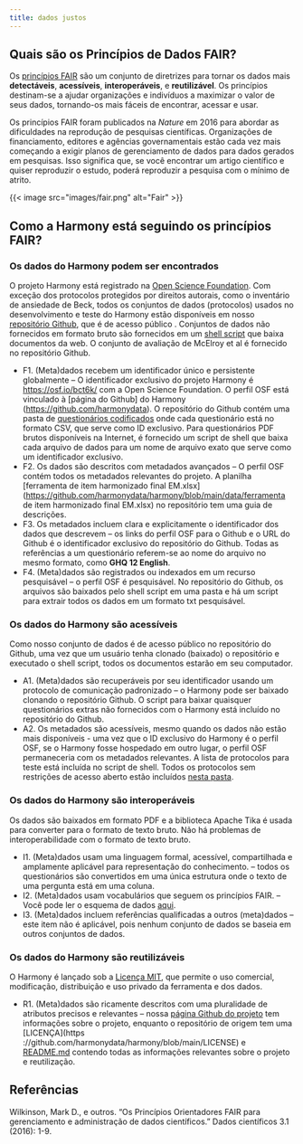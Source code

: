 ```yaml
---
title: dados justos
---
```


## Quais são os Princípios de Dados FAIR?

Os [princípios FAIR](https://www.go-fair.org/fair-principles/) são um conjunto de diretrizes para tornar os dados mais **detectáveis**, **acessíveis**, **interoperáveis**, e **reutilizável**. Os princípios destinam-se a ajudar organizações e indivíduos a maximizar o valor de seus dados, tornando-os mais fáceis de encontrar, acessar e usar.

Os princípios FAIR foram publicados na *Nature* em 2016 para abordar as dificuldades na reprodução de pesquisas científicas. Organizações de financiamento, editores e agências governamentais estão cada vez mais começando a exigir planos de gerenciamento de dados para dados gerados em pesquisas. Isso significa que, se você encontrar um artigo científico e quiser reproduzir o estudo, poderá reproduzir a pesquisa com o mínimo de atrito.

{{< image src="images/fair.png" alt="Fair" >}}

## Como a Harmony está seguindo os princípios FAIR?

### Os dados do Harmony podem ser encontrados

O projeto Harmony está registrado na [Open Science Foundation](https://osf.io/bct6k/). Com exceção dos protocolos protegidos por direitos autorais, como o inventário de ansiedade de Beck, todos os conjuntos de dados (protocolos) usados no desenvolvimento e teste do Harmony estão disponíveis em nosso [repositório Github](https://github.com/harmonydata/harmony), que é de acesso público . Conjuntos de dados não fornecidos em formato bruto são fornecidos em um [shell script](https://github.com/harmonydata/harmony/blob/main/data/raw_pdf/download_raw_pdfs.sh) que baixa documentos da web. O conjunto de avaliação de McElroy et al é fornecido no repositório Github.

- F1. (Meta)dados recebem um identificador único e persistente globalmente – O identificador exclusivo do projeto Harmony é https://osf.io/bct6k/ com a Open Science Foundation. O perfil OSF está vinculado à [página do Github] do Harmony (https://github.com/harmonydata). O repositório do Github contém uma pasta de [questionários codificados](https://github.com/harmonydata/harmony/tree/main/front_end/hard_coded_questionnaires) onde cada questionário está no formato CSV, que serve como ID exclusivo. Para questionários PDF brutos disponíveis na Internet, é fornecido um script de shell que baixa cada arquivo de dados para um nome de arquivo exato que serve como um identificador exclusivo.
- F2. Os dados são descritos com metadados avançados – O perfil OSF contém todos os metadados relevantes do projeto. A planilha [ferramenta de item harmonizado final EM.xlsx](https://github.com/harmonydata/harmony/blob/main/data/ferramenta de item harmonizado final EM.xlsx) no repositório tem uma guia de descrições.
- F3. Os metadados incluem clara e explicitamente o identificador dos dados que descrevem – os links do perfil OSF para o Github e o URL do Github é o identificador exclusivo do repositório do Github. Todas as referências a um questionário referem-se ao nome do arquivo no mesmo formato, como **GHQ 12 English**.
- F4. (Meta)dados são registrados ou indexados em um recurso pesquisável – o perfil OSF é pesquisável. No repositório do Github, os arquivos são baixados pelo shell script em uma pasta e há um script para extrair todos os dados em um formato txt pesquisável.

### Os dados do Harmony são acessíveis

Como nosso conjunto de dados é de acesso público no repositório do Github, uma vez que um usuário tenha clonado (baixado) o repositório e executado o shell script, todos os documentos estarão em seu computador.

- A1. (Meta)dados são recuperáveis por seu identificador usando um protocolo de comunicação padronizado – o Harmony pode ser baixado clonando o repositório Github. O script para baixar quaisquer questionários extras não fornecidos com o Harmony está incluído no repositório do Github.
- A2. Os metadados são acessíveis, mesmo quando os dados não estão mais disponíveis - uma vez que o ID exclusivo do Harmony é o perfil OSF, se o Harmony fosse hospedado em outro lugar, o perfil OSF permaneceria com os metadados relevantes. A lista de protocolos para teste está incluída no script de shell. Todos os protocolos sem restrições de acesso aberto estão incluídos [nesta pasta](https://github.com/harmonydata/harmony/tree/main/front_end/hard_coded_questionnaires).

### Os dados do Harmony são interoperáveis

Os dados são baixados em formato PDF e a biblioteca Apache Tika é usada para converter para o formato de texto bruto. Não há problemas de interoperabilidade com o formato de texto bruto.

- I1. (Meta)dados usam uma linguagem formal, acessível, compartilhada e amplamente aplicável para representação do conhecimento. – todos os questionários são convertidos em uma única estrutura onde o texto de uma pergunta está em uma coluna.
- I2. (Meta)dados usam vocabulários que seguem os princípios FAIR. – Você pode ler o esquema de dados [aqui](https://github.com/harmonydata/harmony/blob/main/README.md#data-schema).
- I3. (Meta)dados incluem referências qualificadas a outros (meta)dados – este item não é aplicável, pois nenhum conjunto de dados se baseia em outros conjuntos de dados.

### Os dados do Harmony são reutilizáveis

O Harmony é lançado sob a [Licença MIT](https://github.com/harmonydata/harmony/blob/main/LICENSE), que permite o uso comercial, modificação, distribuição e uso privado da ferramenta e dos dados.

- R1. (Meta)dados são ricamente descritos com uma pluralidade de atributos precisos e relevantes – nossa [página Github do projeto](https://github.com/harmonydata) tem informações sobre o projeto, enquanto o repositório de origem tem uma [LICENÇA](https ://github.com/harmonydata/harmony/blob/main/LICENSE) e [README.md](https://github.com/harmonydata/harmony/blob/main/README.md) contendo todas as informações relevantes sobre o projeto e reutilização.

## Referências

Wilkinson, Mark D., e outros. “Os Princípios Orientadores FAIR para gerenciamento e administração de dados científicos.” Dados científicos 3.1 (2016): 1-9.
